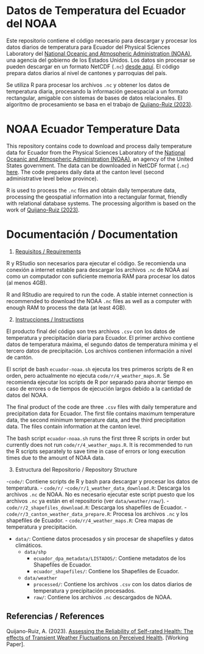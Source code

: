# Datos de Temperatura del Ecuador del NOAA

Este repositorio contiene el código necesario para descargar y procesar los datos diarios de temperatura para Ecuador del Physical Sciences Laboratory del [National Oceanic and Atmospheric Administration (NOAA)](https://www.noaa.gov/), una agencia del gobierno de los Estados Unidos. Los datos sin procesar se pueden descargar en un formato NetCDF (`.nc`) [desde aquí](https://psl.noaa.gov/data/gridded/data.cpc.globaltemp.html). El código prepara datos diarios al nivel de cantones y parroquias del país.  

Se utiliza R para procesar los archivos `.nc` y obtener los datos de temperatura diaria, procesando la información geoespacial a un formato rectangular, amigable con sistemas de bases de datos relacionales. El algoritmo de procesamiento se basa en el trabajo de [Quijano-Ruiz (2023)](https://github.com/aquijanoruiz/Weather_HealthPerception).

# NOAA Ecuador Temperature Data

This repository contains code to download and process daily temperature data for Ecuador from the Physical Sciences Laboratory of the [National Oceanic and Atmospheric Administration (NOAA)](https://www.noaa.gov/), an agency of the United States government. The data can be downloaded in NetCDF format (`.nc`) [here](https://psl.noaa.gov/data/gridded/data.cpc.globaltemp.html). The code prepares daily data at the canton level (second administrative level below province). 

R is used to process the `.nc` files and obtain daily temperature data, processing the geospatial information into a rectangular format, friendly with relational database systems. The processing algorithm is based on the work of [Quijano-Ruiz (2023)](https://github.com/aquijanoruiz/Weather_HealthPerception).

# Documentación / Documentation

1. [Requisitos / Requirements](#requisitos--requirements)

R y RStudio son necesarios para ejecutar el código. Se recomienda una conexión a internet estable para descargar los archivos `.nc` de NOAA así como un computador con suficiente memoria RAM para procesar los datos (al menos 4GB). 

R and RStudio are required to run the code. A stable internet connection is recommended to download the NOAA `.nc` files as well as a computer with enough RAM to process the data (at least 4GB).

2. [Instrucciones / Instructions](#instrucciones--instructions)

El producto final del código son tres archivos `.csv` con los datos de temperatura y precipitación diaria para Ecuador. El primer archivo contiene datos de temperatura máxima, el segundo datos de temperatura mínima y el tercero datos de precipitación. Los archivos contienen información a nivel de cantón. 

El script de bash `ecuador-noaa.sh` ejecuta los tres primeros scripts de R en orden, pero actualmente no ejecuta `code/r/4_weather_maps.R`. Se recomienda ejecutar los scripts de R por separado para ahorrar tiempo en caso de errores o de tiempos de ejecución largos debido a la cantidad de datos del NOAA.

The final product of the code are three `.csv` files with daily temperature and precipitation data for Ecuador. The first file contains maximum temperature data, the second minimum temperature data, and the third precipitation data. The files contain information at the canton level.

The bash script `ecuador-noaa.sh` runs the first three R scripts in order but currently does not run `code/r/4_weather_maps.R`. It is recommended to run the R scripts separately to save time in case of errors or long execution times due to the amount of NOAA data.

3. Estructura del Repositorio / Repository Structure

-`code/`: Contiene scripts de R y bash para descargar y procesar los datos de temperatura.
    - `code/r/`
        -`code/r/1_weather_data_download.R`: Descarga los archivos `.nc` de NOAA. No es necesario ejecutar este script puesto que los archivos `.nc` ya están en el repositorio (ver `data/weather/raw/`).
        -`code/r/2_shapefiles_download.R`: Descarga los shapefiles de Ecuador.
        -`code/r/3_canton_weather_data_prepare.R`: Procesa los archivos `.nc` y los shapefiles de Ecuador.
        - `code/r/4_weather_maps.R`: Crea mapas de temperatura y precipitación.

- `data/`: Contiene datos procesados y sin procesar de shapefiles y datos climáticos.
    - `data/shp`
        - `ecuador_dpa_metadata/LISTADOS/`: Contiene metadatos de los Shapefiles de Ecuador.
        - `ecuador_shapefiles/`: Contiene los Shapefiles de Ecuador.
    - `data/weather`
        - `processed/`: Contiene los archivos `.csv` con los datos diarios de temperatura y precipitación procesados.
        - `raw/`: Contiene los archivos `.nc` descargados de NOAA.

## Referencias / References

Quijano-Ruiz, A. (2023). [Assessing the Reliability of Self-rated Health: The effects of Transient Weather Fluctuations on Perceived Health](https://github.com/aquijanoruiz/Weather_HealthPerception). [Working Paper].
